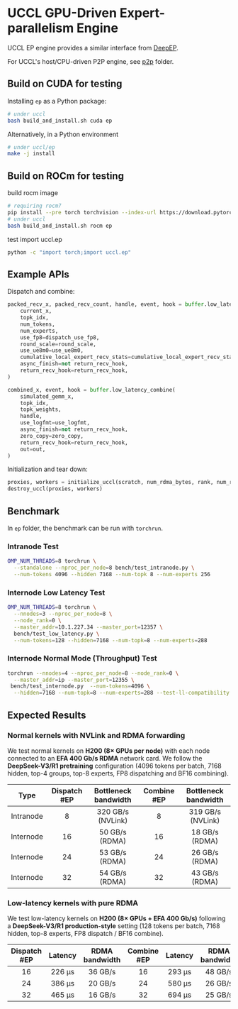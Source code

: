 # UCCL GPU-Driven Expert-parallelism Engine

UCCL EP engine provides a similar interface from [DeepEP](https://github.com/deepseek-ai/DeepEP). 

For UCCL's host/CPU-driven P2P engine, see [p2p](../p2p/) folder.

## Build on CUDA for testing

Installing `ep` as a Python package:
```bash
# under uccl
bash build_and_install.sh cuda ep
```

Alternatively, in a Python environment 
```bash
# under uccl/ep
make -j install
```

## Build on ROCm for testing

build rocm image
```bash
# requiring rocm7
pip install --pre torch torchvision --index-url https://download.pytorch.org/whl/nightly/rocm7.0
# under uccl
bash build_and_install.sh rocm ep
```

test import uccl.ep
```bash
python -c "import torch;import uccl.ep"
```

## Example APIs

Dispatch and combine: 
```python
packed_recv_x, packed_recv_count, handle, event, hook = buffer.low_latency_dispatch(
    current_x,
    topk_idx,
    num_tokens,
    num_experts,
    use_fp8=dispatch_use_fp8,
    round_scale=round_scale,
    use_ue8m0=use_ue8m0,
    cumulative_local_expert_recv_stats=cumulative_local_expert_recv_stats,
    async_finish=not return_recv_hook,
    return_recv_hook=return_recv_hook,
)

combined_x, event, hook = buffer.low_latency_combine(
    simulated_gemm_x,
    topk_idx,
    topk_weights,
    handle,
    use_logfmt=use_logfmt,
    async_finish=not return_recv_hook,
    zero_copy=zero_copy,
    return_recv_hook=return_recv_hook,
    out=out,
)
```

Initialization and tear down:
```python
proxies, workers = initialize_uccl(scratch, num_rdma_bytes, rank, num_ranks, group, args.num_experts)
destroy_uccl(proxies, workers)
```

## Benchmark
In `ep` folder, the benchmark can be run with `torchrun`. 

### Intranode Test

```bash
OMP_NUM_THREADS=8 torchrun \
  --standalone --nproc_per_node=8 bench/test_intranode.py \
  --num-tokens 4096 --hidden 7168 --num-topk 8 --num-experts 256
```

### Internode Low Latency Test

```bash
OMP_NUM_THREADS=8 torchrun \
  --nnodes=3 --nproc_per_node=8 \
  --node_rank=0 \
  --master_addr=10.1.227.34 --master_port=12357 \
  bench/test_low_latency.py \
  --num-tokens=128 --hidden=7168 --num-topk=8 --num-experts=288
```

### Internode Normal Mode (Throughput) Test

```bash
torchrun --nnodes=4 --nproc_per_node=8 --node_rank=0 \
  --master_addr=ip --master_port=12355 \
 bench/test_internode.py  --num-tokens=4096 \
  --hidden=7168 --num-topk=8 --num-experts=288 --test-ll-compatibility
```

## Expected Results

### Normal kernels with NVLink and RDMA forwarding

We test normal kernels on **H200 (8× GPUs per node)** with each node connected to an **EFA 400 Gb/s RDMA** network card.
We follow the **DeepSeek-V3/R1 pretraining** configuration (4096 tokens per batch, 7168 hidden, top-4 groups, top-8 experts, FP8 dispatching and BF16 combining).

|   Type    | Dispatch #EP | Bottleneck bandwidth | Combine #EP | Bottleneck bandwidth |
|:---------:|:-------------:|:--------------------:|:------------:|:--------------------:|
| Intranode | 8  | 320 GB/s (NVLink) | 8  | 319 GB/s (NVLink) |
| Internode | 16 | 50 GB/s (RDMA)    | 16 | 18 GB/s (RDMA)    |
| Internode | 24 | 53 GB/s (RDMA)    | 24 | 26 GB/s (RDMA)    |
| Internode | 32 | 54 GB/s (RDMA)    | 32 | 43 GB/s (RDMA)    |

### Low-latency kernels with pure RDMA

We test low-latency kernels on **H200 (8× GPUs + EFA 400 Gb/s)** following a **DeepSeek-V3/R1 production-style** setting (128 tokens per batch, 7168 hidden, top-8 experts, FP8 dispatch / BF16 combine).

| Dispatch #EP | Latency | RDMA bandwidth | Combine #EP | Latency | RDMA bandwidth |
|:-------------:|:--------:|:---------------:|:------------:|:--------:|:---------------:|
| 16 | 226 µs | 36 GB/s | 16 | 293 µs | 48 GB/s |
| 24 | 386 µs | 20 GB/s | 24 | 580 µs | 26 GB/s |
| 32 | 465 µs | 16 GB/s | 32 | 694 µs | 25 GB/s |
